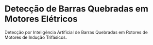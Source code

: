 # Detecção de Barras Quebradas em Motores Elétricos
Detecção por Inteligência Artificial de Barras Quebradas em Rotores de Motores de Indução Trifásicos.
